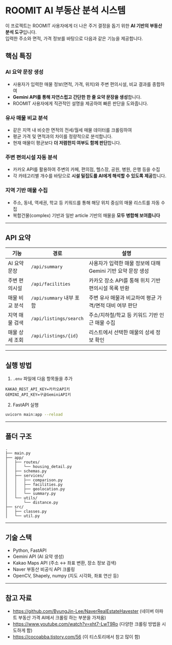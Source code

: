 # ROOMIT AI 부동산 분석 시스템

이 프로젝트는 ROOMIT 사용자에게 더 나은 주거 결정을 돕기 위한 **AI 기반의 부동산 분석 도구**입니다.  
입력한 주소와 면적, 가격 정보를 바탕으로 다음과 같은 기능을 제공합니다.

## 핵심 특징

### AI 요약 문장 생성

- 사용자가 입력한 매물 정보(면적, 가격, 위치)와 주변 편의시설, 비교 결과를 종합하여
- **Gemini API를 통해 자연스럽고 간단한 한 줄 요약 문장을 생성**합니다.
- ROOMIT 사용자에게 직관적인 설명을 제공하여 빠른 판단을 도와줍니다.

### 유사 매물 비교 분석

- 같은 지역 내 비슷한 면적의 전세/월세 매물 데이터를 크롤링하여
- 평균 가격 및 면적과의 차이를 정량적으로 분석합니다.
- 현재 매물이 평균보다 **더 저렴한지 여부도 함께 판단**합니다.

### 주변 편의시설 자동 분석

- 카카오 API를 활용하여 주변의 카페, 편의점, 헬스장, 공원, 병원, 은행 등을 수집
- 각 카테고리별 개수를 바탕으로 **시설 밀집도를 AI에게 해석할 수 있도록 제공**합니다.

### 지역 기반 매물 수집

- 주소, 동네, 역세권, 학교 등 키워드를 통해 해당 위치 중심의 매물 리스트를 자동 수집
- 복합건물(complex) 기반과 일반 article 기반의 매물을 **모두 병합해 보여줍니다**

---

## API 요약

| 기능 | 경로 | 설명 |
|------|------|------|
| AI 요약 문장 | `/api/summary` | 사용자가 입력한 매물 정보에 대해 Gemini 기반 요약 문장 생성 |
| 주변 편의시설 | `/api/facilities` | 카카오 장소 API를 통해 위치 기반 편의시설 목록 반환 |
| 매물 비교 분석 | `/api/summary` 내부 포함 | 주변 유사 매물과 비교하여 평균 가격/면적 대비 여부 판단 |
| 지역 매물 검색 | `/api/listings/search` | 주소/지하철/학교 등 키워드 기반 인근 매물 수집 |
| 매물 상세 조회 | `/api/listings/{id}` | 리스트에서 선택한 매물의 상세 정보 확인 |

---

## 실행 방법

1. `.env` 파일에 다음 항목들을 추가

```
KAKAO_REST_API_KEY=카카오API키
GEMINI_API_KEY=구글GeminiAPI키
```

2. FastAPI 실행

```bash
uvicorn main:app --reload
```

---

## 폴더 구조

```
.
├── main.py
├── app/
│   ├── routes/
│   │   └── housing_detail.py
│   ├── schemas.py
│   ├── services/
│   │   ├── comparison.py
│   │   ├── facilities.py
│   │   ├── geolocation.py
│   │   └── summary.py
│   └── utils/
│       └── distance.py
├── src/
│   ├── classes.py
│   └── util.py
```

---

## 기술 스택

- Python, FastAPI
- Gemini API (AI 요약 생성)
- Kakao Maps API (주소 ↔ 좌표 변환, 장소 정보 검색)
- Naver 부동산 비공식 API 크롤링
- OpenCV, Shapely, numpy (지도 시각화, 좌표 연산 등)

---

## 참고 자료

- https://github.com/ByungJin-Lee/NaverRealEstateHavester (네이버 아파트 부동산 가격 AI에서 크롤링 하는 부분을 가져옴)
- https://www.youtube.com/watch?v=xht7-LwT9Ro (다양한 크롤링 방법을 시도하게 함)
- https://cocoabba.tistory.com/56 (이 티스토리에서 참고 많이 함)
